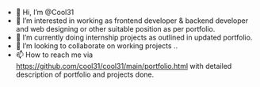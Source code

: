 - 👋 Hi, I’m @Cool31
- 👀 I’m interested in working as frontend developer & backend developer
and web designing or other suitable position as per portfolio.
- 🌱 I’m currently doing internship projects as outlined in updated portfolio.
- 💞️ I’m looking to collaborate on working projects ..
- 📫 How to reach me via https://github.com/cool31/cool31/main/portfolio.html  with
detailed description of portfolio and projects done.

<!---
Cool31/Cool31 is a ✨ special ✨ repository because its `README.md` (this file) appears on your GitHub profile.
You can click the Preview link to take a look at your changes.
--->
